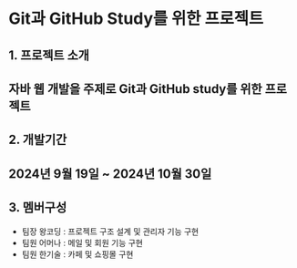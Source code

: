# Git과 GitHub Study를 위한 프로젝트

## 1. 프로젝트 소개

자바 웹 개발을 주제로 Git과 GitHub study를 위한 프로젝트
---

## 2. 개발기간

2024년 9월 19일 ~ 2024년 10월 30일
---

## 3. 멤버구성
* 팀장 왕코딩 : 프로젝트 구조 설계 및 관리자 기능 구현
* 팀원 어머나 : 메일 및 회원 기능 구현
* 팀원 한기술 : 카페 및 쇼핑몰 구현
